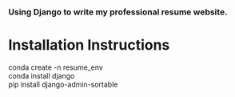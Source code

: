 ### Using Django to write my professional resume website.

# Installation Instructions
  
conda create -n resume_env  
conda install django  
pip install django-admin-sortable  
